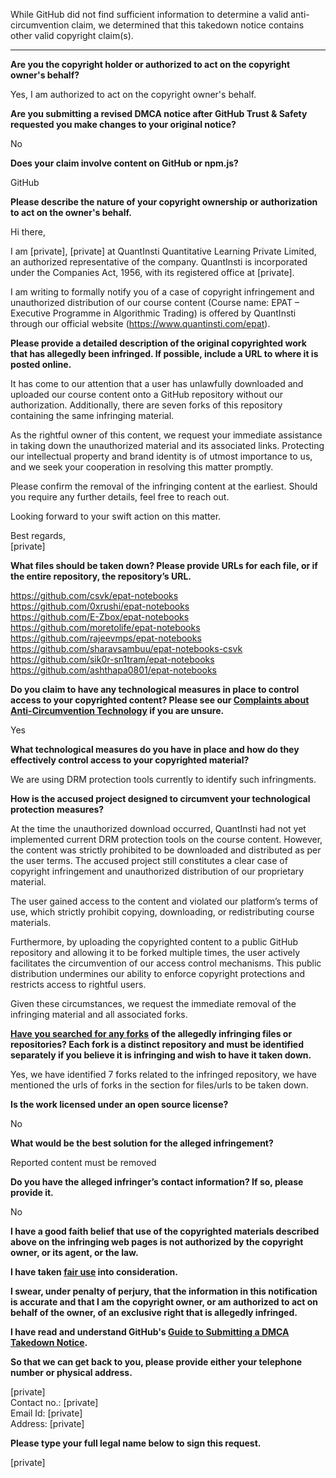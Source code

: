 While GitHub did not find sufficient information to determine a valid anti-circumvention claim, we determined that this takedown notice contains other valid copyright claim(s).

---

**Are you the copyright holder or authorized to act on the copyright owner's behalf?**

Yes, I am authorized to act on the copyright owner's behalf.

**Are you submitting a revised DMCA notice after GitHub Trust & Safety requested you make changes to your original notice?**

No

**Does your claim involve content on GitHub or npm.js?**

GitHub

**Please describe the nature of your copyright ownership or authorization to act on the owner's behalf.**

Hi there,

I am [private], [private] at QuantInsti Quantitative Learning Private Limited, an authorized representative of the company. QuantInsti is incorporated under the Companies Act, 1956, with its registered office at [private].

I am writing to formally notify you of a case of copyright infringement and unauthorized distribution of our course content (Course name: EPAT – Executive Programme in Algorithmic Trading) is offered by QuantInsti through our official website (https://www.quantinsti.com/epat).

**Please provide a detailed description of the original copyrighted work that has allegedly been infringed. If possible, include a URL to where it is posted online.**

It has come to our attention that a user has unlawfully downloaded and uploaded our course content onto a GitHub repository without our authorization. Additionally, there are seven forks of this repository containing the same infringing material.

As the rightful owner of this content, we request your immediate assistance in taking down the unauthorized material and its associated links. Protecting our intellectual property and brand identity is of utmost importance to us, and we seek your cooperation in resolving this matter promptly.

Please confirm the removal of the infringing content at the earliest. Should you require any further details, feel free to reach out.

Looking forward to your swift action on this matter.

Best regards,  
[private]

**What files should be taken down? Please provide URLs for each file, or if the entire repository, the repository’s URL.**

https://github.com/csvk/epat-notebooks  
https://github.com/0xrushi/epat-notebooks  
https://github.com/E-Zbox/epat-notebooks  
https://github.com/moretolife/epat-notebooks  
https://github.com/rajeevmps/epat-notebooks  
https://github.com/sharavsambuu/epat-notebooks-csvk  
https://github.com/sik0r-sn1tram/epat-notebooks  
https://github.com/ashthapa0801/epat-notebooks  

**Do you claim to have any technological measures in place to control access to your copyrighted content? Please see our <a href="https://docs.github.com/articles/guide-to-submitting-a-dmca-takedown-notice#complaints-about-anti-circumvention-technology">Complaints about Anti-Circumvention Technology</a> if you are unsure.**

Yes

**What technological measures do you have in place and how do they effectively control access to your copyrighted material?**

We are using DRM protection tools currently to identify such infringments.

**How is the accused project designed to circumvent your technological protection measures?**

At the time the unauthorized download occurred, QuantInsti had not yet implemented current DRM protection tools on the course content. However, the content was strictly prohibited to be downloaded and distributed as per the user terms. The accused project still constitutes a clear case of copyright infringement and unauthorized distribution of our proprietary material.

The user gained access to the content and violated our platform’s terms of use, which strictly prohibit copying, downloading, or redistributing course materials.

Furthermore, by uploading the copyrighted content to a public GitHub repository and allowing it to be forked multiple times, the user actively facilitates the circumvention of our access control mechanisms. This public distribution undermines our ability to enforce copyright protections and restricts access to rightful users.

Given these circumstances, we request the immediate removal of the infringing material and all associated forks.

**<a href="https://docs.github.com/articles/dmca-takedown-policy#b-what-about-forks-or-whats-a-fork">Have you searched for any forks</a> of the allegedly infringing files or repositories? Each fork is a distinct repository and must be identified separately if you believe it is infringing and wish to have it taken down.**

Yes, we have identified 7 forks related to the infringed repository, we have mentioned the urls of forks in the section for files/urls to be taken down.

**Is the work licensed under an open source license?**

No

**What would be the best solution for the alleged infringement?**

Reported content must be removed

**Do you have the alleged infringer’s contact information? If so, please provide it.**

No

**I have a good faith belief that use of the copyrighted materials described above on the infringing web pages is not authorized by the copyright owner, or its agent, or the law.**

**I have taken <a href="https://www.lumendatabase.org/topics/22">fair use</a> into consideration.**

**I swear, under penalty of perjury, that the information in this notification is accurate and that I am the copyright owner, or am authorized to act on behalf of the owner, of an exclusive right that is allegedly infringed.**

**I have read and understand GitHub's <a href="https://docs.github.com/articles/guide-to-submitting-a-dmca-takedown-notice/">Guide to Submitting a DMCA Takedown Notice</a>.**

**So that we can get back to you, please provide either your telephone number or physical address.**

[private]  
Contact no.: [private]  
Email Id: [private]  
Address: [private]  

**Please type your full legal name below to sign this request.**

[private]  
